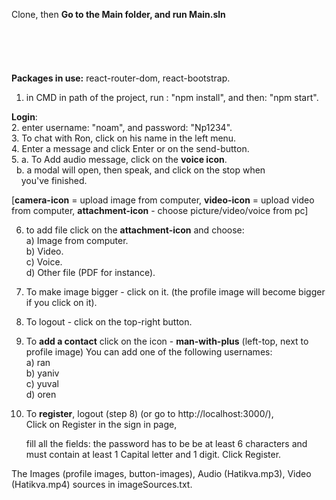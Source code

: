 Clone, then **Go to the Main folder, and run Main.sln**
<br/>
<br/>
<br/>
<br/>
<br/>
<br/>
**Packages in use:** react-router-dom, react-bootstrap.  

1. in CMD in path of the project,
  run : "npm install", and then: "npm start".

**Login**: <br/>
2. enter username: "noam", and password: "Np1234". <br/>
3. To chat with Ron, click on his name in the left menu. <br/>
4. Enter a message and click Enter or on the send-button. <br/>
5. a. To Add audio message, click on the **voice icon**. <br/>
&nbsp; b. a modal will open, then speak, and click on the stop when  
 &nbsp; &nbsp;  you've finished.  

[**camera-icon** = upload image from computer, 
**video-icon** = upload video from computer,
**attachment-icon** - choose picture/video/voice from pc]

6.  to add file click on the **attachment-icon** and choose: <br/>
    a) Image from computer. <br/>
    b) Video.  
    c) Voice.  
    d) Other file (PDF for instance).   

7. To make image bigger - click on it.
   (the profile image will become bigger if you click on it).
8. To logout - click on the top-right button.

10. To **add a contact** click on the icon - **man-with-plus** (left-top, next to profile image)
    You can add one of the following usernames: <br/>
    a) ran <br/> 
    b) yaniv <br/>
    c) yuval <br/>
    d) oren <br/>

11. To **register**, logout (step 8) (or go to http://localhost:3000/),  
    Click on Register in the sign in page,

    fill all the fields:
    the password has to be be at least 6 characters
    and must contain at least 1 Capital letter and 1 digit.
    Click Register. 

The Images (profile images, button-images), Audio (Hatikva.mp3), 
Video (Hatikva.mp4) sources in imageSources.txt.
